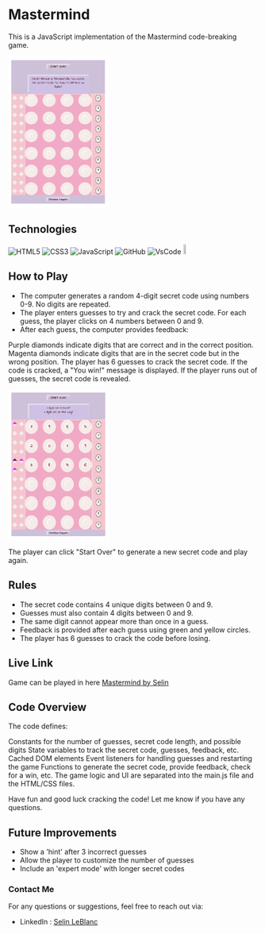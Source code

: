 
# Mastermind




This is a JavaScript implementation of the Mastermind code-breaking game.


<img src="assets/Beginning Screen.png"
     alt="Home Screen"
     style="width:40%; height:20%; margin-right: 10px; align: center" />



## Technologies

![HTML5](https://img.shields.io/badge/html5-%23E34F26.svg?style=for-the-badge&logo=html5&logoColor=white)
![CSS3](https://img.shields.io/badge/css3-%231572B6.svg?style=for-the-badge&logo=css3&logoColor=white)
![JavaScript](https://img.shields.io/badge/javascript-%23323330.svg?style=for-the-badge&logo=javascript&logoColor=%23F7DF1E)
![GitHub](https://img.shields.io/badge/github-%23121011.svg?style=for-the-badge&logo=github&logoColor=white)
![VsCode](https://img.shields.io/badge/Visual%20Studio%20Code-0078d7.svg?style=for-the-badge&logo=visual-studio-code&logoColor=white)
<img src = "https://storage.googleapis.com/sourcegraph-assets/cody/20230417/logomark-default-text-black.png" width=10% height=10%>


## How to Play
* The computer generates a random 4-digit secret code using numbers 0-9. No digits are repeated.
* The player enters guesses to try and crack the secret code. For each guess, the player clicks on 4 numbers between 0 and 9.
* After each guess, the computer provides feedback:

Purple diamonds indicate digits that are correct and in the correct position.
Magenta diamonds indicate digits that are in the secret code but in the wrong position.
The player has 6 guesses to crack the secret code. If the code is cracked, a "You win!" message is displayed. If the player runs out of guesses, the secret code is revealed.

<img src="assets/Game screen.png"
     alt="How to play"
     style="width:40%; height:20%; margin-right: 10px; align: center" />


The player can click "Start Over" to generate a new secret code and play again.

## Rules
* The secret code contains 4 unique digits between 0 and 9.
* Guesses must also contain 4 digits between 0 and 9.
* The same digit cannot appear more than once in a guess.
* Feedback is provided after each guess using green and yellow circles.
* The player has 6 guesses to crack the code before losing.

## Live Link

Game can be played in here
[Mastermind by Selin](https://b-selin.github.io/mastermind)

## Code Overview

The code defines:

Constants for the number of guesses, secret code length, and possible digits
State variables to track the secret code, guesses, feedback, etc.
Cached DOM elements
Event listeners for handling guesses and restarting the game
Functions to generate the secret code, provide feedback, check for a win, etc.
The game logic and UI are separated into the main.js file and the HTML/CSS files.

Have fun and good luck cracking the code! Let me know if you have any questions.  


## Future Improvements

- Show a 'hint' after 3 incorrect guesses
- Allow the player to customize the number of guesses
- Include an 'expert mode' with longer secret codes


### Contact Me
For any questions or suggestions, feel free to reach out via:
- LinkedIn : [Selin LeBlanc](https://www.linkedin.com/in/selin-leblanc/)

